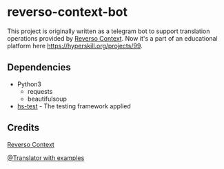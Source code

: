 # reverso-context-bot
This project is originally written as a telegram bot to support translation operations provided by [Reverso Context](https://context.reverso.net/). Now it's a part of an educational platform here https://hyperskill.org/projects/99.
## Dependencies
* Python3
  * requests
  * beautifulsoup
* [hs-test](https://github.com/hyperskill/hs-test/wiki) - The testing framework applied
## Credits
[Reverso Context](https://context.reverso.net/)

[@Translator with examples](https://t.me/translator_with_examples_bot)
